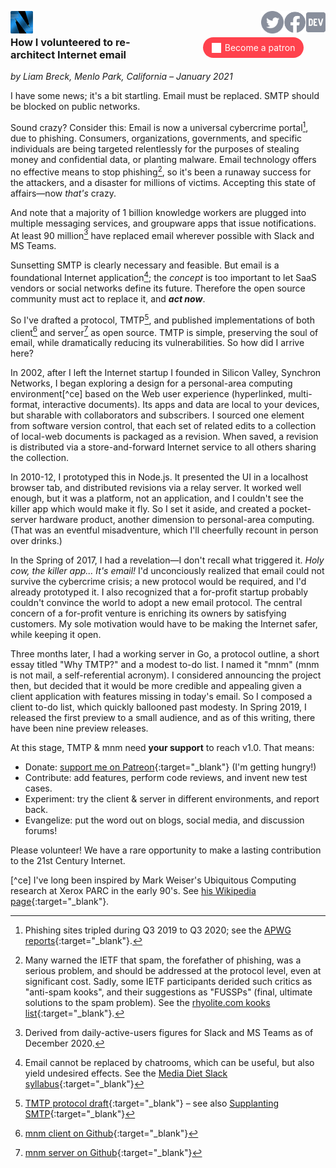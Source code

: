 <a href="/"><img height="36" align="left" src="logo-48-bleed-bright.png"></a>
<a href="https://dev.to/mnmnotmail"      ><img height="36" align="right" src="icon-dev-gray.svg"></a>
<a href="https://facebook.com/mnmnotmail"><img height="36" align="right" src="icon-fb-gray-58.png"></a>
<a href="https://twitter.com/mnmnotmail" ><img height="36" align="right" src="icon-tw-gray.svg"></a> &nbsp;

<div style="margin:1em 2px 1.5em 22px; width:300px; max-width:45%; float:right; clear:both; text-align:center;">
   <a href="https://www.patreon.com/networkimprov" title="Support mnm on Patreon" style="border-radius:9999px; padding:0.6em 1em; background-color:#ff424d; color:#fff; text-decoration:none; white-space:nowrap;"><img src="icon-pat-white-1080.png" height="16" style="margin-right:0.4em; vertical-align:-0.2em; height:1.1em">Become a patron</a>
</div>

### How I volunteered to re-architect Internet email

_by Liam Breck, Menlo Park, California &ndash; January 2021_

I have some news; it's a bit startling.
Email must be replaced. SMTP should be blocked on public networks.

Sound crazy? Consider this: Email is now a universal cybercrime portal[^cp], due to phishing.
Consumers, organizations, governments, and specific individuals are being targeted relentlessly
for the purposes of stealing money and confidential data, or planting malware.
Email technology offers no effective means to stop phishing[^sp],
so it's been a runaway success for the attackers, and a disaster for millions of victims.
Accepting this state of affairs&mdash;now _that's_ crazy.

And note that a majority of 1 billion knowledge workers are plugged into multiple messaging services, 
and groupware apps that issue notifications.
At least 90 million[^90] have replaced email wherever possible with Slack and MS Teams.

Sunsetting SMTP is clearly necessary and feasible.
But email is a foundational Internet application[^ia]; 
the _concept_ is too important to let SaaS vendors or social networks define its future.
Therefore the open source community must act to replace it, and ___act&nbsp;now___.

So I've drafted a protocol, TMTP[^t], 
and published implementations of both client[^c] and server[^s] as open source.
TMTP is simple, preserving the soul of email, while dramatically reducing its vulnerabilities.
So how did I arrive here?

In 2002, after I left the Internet startup I founded in Silicon Valley, Synchron Networks, 
I began exploring a design for a personal-area computing environment[^ce] 
based on the Web user experience (hyperlinked, multi-format, interactive documents).
Its apps and data are local to your devices, but sharable with collaborators and subscribers.
I sourced one element from software version control, 
that each set of related edits to a collection of local-web documents is packaged as a revision.
When saved, a revision is distributed via a store-and-forward Internet service 
to all others sharing the collection.

In 2010-12, I prototyped this in Node.js.
It presented the UI in a localhost browser tab, and distributed revisions via a relay server.
It worked well enough, but it was a platform, not an application, 
and I couldn't see the killer app which would make it fly.
So I set it aside, and created a pocket-server hardware product, 
another dimension to personal-area computing.
(That was an eventful misadventure, which I'll cheerfully recount in person over drinks.)

In the Spring of 2017, I had a revelation&mdash;I don't recall what triggered it.
_Holy cow, the killer app... It's email!_
I'd unconciously realized that email could not survive the cybercrime crisis;
a new protocol would be required, and I'd already prototyped it.
I also recognized that a for-profit startup probably couldn't convince the world 
to adopt a new email protocol.
The central concern of a for-profit venture is enriching its owners by satisfying customers.
My sole motivation would have to be making the Internet safer, while keeping it open.

Three months later, I had a working server in Go, a protocol outline, 
a short essay titled "Why TMTP?" and a modest to-do list.
I named it "mnm" (mnm is not mail, a self-referential acronym).
I considered announcing the project then, but decided that it would be more credible and appealing 
given a client application with features missing in today's email.
So I composed a client to-do list, which quickly ballooned past modesty.
In Spring 2019, I released the first preview to a small audience, 
and as of this writing, there have been nine preview releases.

At this stage, TMTP & mnm need __your support__ to reach v1.0. That means:
- Donate: [support me on Patreon](https://www.patreon.com/networkimprov){:target="_blank"} (I'm getting hungry!)
- Contribute: add features, perform code reviews, and invent new test cases.
- Experiment: try the client & server in different environments, and report back.
- Evangelize: put the word out on blogs, social media, and discussion forums!

Please volunteer!
We have a rare opportunity to make a lasting contribution to the 21st Century Internet.


[^90]: Derived from daily-active-users figures for Slack and MS Teams as of December 2020.

[^cp]: Phishing sites tripled during Q3 2019 to Q3 2020; 
see the [APWG reports](https://apwg.org/trendsreports/){:target="_blank"}.

[^sp]: Many warned the IETF that spam, the forefather of phishing, was a serious problem, 
and should be addressed at the protocol level, even at significant cost.
Sadly, some IETF participants derided such critics as "anti-spam kooks", 
and their suggestions as "FUSSPs" (final, ultimate solutions to the spam problem).
See the [rhyolite.com kooks list](https://www.rhyolite.com/anti-spam/you-might-be.html){:target="_blank"}.

[^ia]: Email cannot be replaced by chatrooms, which can be useful, but also yield undesired effects.
See the [Media Diet Slack syllabus](https://mediadiet.com/slack.html){:target="_blank"}

[^t]: [TMTP protocol draft](https://github.com/networkimprov/mnm/blob/master/Protocol.md){:target="_blank"}
&ndash; see also [Supplanting SMTP](https://mnmnotmail.org/rationale.html#supplanting-smtp){:target="_blank"}

[^c]: [mnm client on Github](https://github.com/networkimprov/mnm-hammer){:target="_blank"}

[^s]: [mnm server on Github](https://github.com/networkimprov/mnm){:target="_blank"}

[^ce] I've long been inspired by Mark Weiser's Ubiquitous Computing research at Xerox PARC in the early 90's.
See [his Wikipedia page](https://en.wikipedia.org/wiki/Mark_Weiser){:target="_blank"}.
